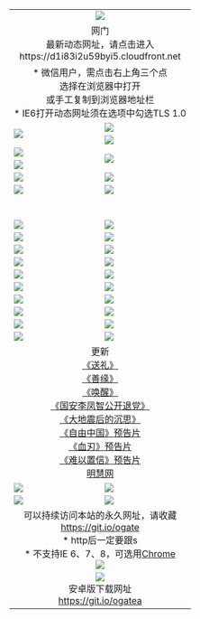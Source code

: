 ﻿<table>
  <tr></tr>
  <tr><td colspan=2 align=center><img src="https://cloud.githubusercontent.com/assets/11880933/13434984/f430fae2-e012-11e5-814f-c2df1e82b247.jpg" /></td></tr>
  <tr><td colspan=2 align=center>网门<br>最新动态网址，请点击进入
<br>https://d1i83i2u59byi5.cloudfront.net
    </td>
  </tr>
  <tr>
    <td colspan=2 align=center>* 微信用户，需点击右上角三个点<br>选择在浏览器中打开<br>或手工复制到浏览器地址栏
    <br>* IE6打开动态网址须在选项中勾选TLS 1.0</td>
  </tr>
  <tr>
    <td rowspan=2><a href="https://d1i83i2u59byi5.cloudfront.net/ogUP.aspx?name=11DKC.mp4&list=11DKC" target="_blank"><img src="https://d1i83i2u59byi5.cloudfront.net/Up/11DKC1.jpg" /></a></td> 
    <td><div><a href="https://d1i83i2u59byi5.cloudfront.net/ogUP.aspx?name=LRWS.mp4&list=LRWS" target="_blank"><img src="https://d1i83i2u59byi5.cloudfront.net/Up/LRWS.jpg" /></a></td>
   </tr>
  <tr>
    <td><a href="https://d1i83i2u59byi5.cloudfront.net/ogNiceVedio.aspx" target="_blank"><img src="https://d1i83i2u59byi5.cloudfront.net/Up/11TGKDY.jpg" /></a></td>
  </tr>
  <tr>
    <td><a href="https://d1i83i2u59byi5.cloudfront.net/ogUP.aspx?name=JQR.mp4&count=2" target="_blank"><img src="https://d1i83i2u59byi5.cloudfront.net/Up/JQR.jpg" /></a></td>   
    <td rowspan=2><a href="https://d1i83i2u59byi5.cloudfront.net/ogUP.aspx?name=JP.mp4&count=9" target="_blank"><img src="https://d1i83i2u59byi5.cloudfront.net/Up/JP.jpg" /></td>
  </tr>
  <tr>
    <td><a href="https://d1i83i2u59byi5.cloudfront.net/ogUP.aspx?name=WH.mp4" target="_blank"><img src="https://d1i83i2u59byi5.cloudfront.net/Up/WH.jpg" /></a></td>
  </tr>
  <tr>
    <td><a href="https://d1i83i2u59byi5.cloudfront.net/ogUP.aspx?name=SSZJ.mp4&list=SSZJ" target="_blank"><img src="https://d1i83i2u59byi5.cloudfront.net/Up/SSZJ.jpg" /></a></td>
    <td><a href="https://d1i83i2u59byi5.cloudfront.net/ogUP.aspx?name=1XQK.mp4&count=13" target="_blank"><img src="https://d1i83i2u59byi5.cloudfront.net/Up/1XQK.jpg" /></a</td>
  </tr>
  <tr>
    <td><a href="https://d1i83i2u59byi5.cloudfront.net/ogUP.aspx?name=ZY.mp4&count=2015|16" target="_blank"><img src="https://d1i83i2u59byi5.cloudfront.net/Up/ZY.jpg" /></a</td>
    <td><a href="https://d1i83i2u59byi5.cloudfront.net/ogUP.aspx?name=XTFY.mp4&count=B|2,A|24" target="_blank"><img src="https://d1i83i2u59byi5.cloudfront.net/Up/XTFY.jpg" /></a></td>
  </tr>
  <tr height="40">
  </tr>
  <tr>
    <td><a href="https://d1i83i2u59byi5.cloudfront.net/ogUP.aspx?name=4SQQ.mp4&list=4SQQ" target="_blank"><img src="https://d1i83i2u59byi5.cloudfront.net/Up/4SQQ0.jpg"/></a></td>
    <td><a href="https://d1i83i2u59byi5.cloudfront.net/ogUP.aspx?name=4SHQ.mp4&list=4SHQ" target="_blank"><img src="https://d1i83i2u59byi5.cloudfront.net/Up/4SHQ0.jpg"/></a></td>
  </tr>
  <tr>
    <td><a href="https://d1i83i2u59byi5.cloudfront.net/ogUP.aspx?name=4SZG.mp4&list=4SZG" target="_blank"><img src="https://d1i83i2u59byi5.cloudfront.net/Up/4SZG0.jpg"/></a></td>
    <td><a href="https://d1i83i2u59byi5.cloudfront.net/ogUP.aspx?name=4SDJ.mp4&list=4SDJ" target="_blank"><img src="https://d1i83i2u59byi5.cloudfront.net/Up/4SDJ0.jpg"/></a></td>
  </tr>
  <tr>
    <td><a href="https://d1i83i2u59byi5.cloudfront.net/ogUP.aspx?name=4SGX.mp4&list=4SGX" target="_blank"><img src="https://d1i83i2u59byi5.cloudfront.net/Up/4SGX0.jpg"/></a></td>
    <td><a href="https://d1i83i2u59byi5.cloudfront.net/ogUP.aspx?name=4SHD.mp4&list=4SHD" target="_blank"><img src="https://d1i83i2u59byi5.cloudfront.net/Up/4SHD0.jpg"/></a></td>
  </tr>
  <tr>
    <td><a href="https://d1i83i2u59byi5.cloudfront.net/ogUP.aspx?name=4CTX.mp4&list=4CTX" target="_blank"><img src="https://d1i83i2u59byi5.cloudfront.net/Up/4CTX0.jpg"/></a></td>
    <td><a href="https://d1i83i2u59byi5.cloudfront.net/ogUP.aspx?name=4CWZ.mp4&list=4CWZ" target="_blank"><img src="https://d1i83i2u59byi5.cloudfront.net/Up/4CWZ0.jpg"/></a></td>
  </tr>
  <tr>
    <td><a href="https://d1i83i2u59byi5.cloudfront.net/onUP.aspx?name=https://d1lqqjldbsh7xo.cloudfront.net/" target="_blank"><img src="https://d1i83i2u59byi5.cloudfront.net/Up/0DTW.jpg"/></a></td>
    <td><a href="https://d1i83i2u59byi5.cloudfront.net/onUP.aspx?name=https://d240ns8up8earz.cloudfront.net/acenter/" target="_blank"><img src="https://d1i83i2u59byi5.cloudfront.net/Up/0TDW.jpg" /></a></td>
  </tr>
  <tr>
    <td><a href="https://d1i83i2u59byi5.cloudfront.net/onUP.aspx?name=https://d4508d6vomz2p.cloudfront.net/gb/nsc413.htm" target="_blank"><img src="https://d1i83i2u59byi5.cloudfront.net/Up/0DJY.jpg" /></a></td>
    <td><a href="https://d1i83i2u59byi5.cloudfront.net/onUP.aspx?name=https://dilo7bqpjb57y.cloudfront.net/xtr/gb/prog204.html" target="_blank"><img src="https://d1i83i2u59byi5.cloudfront.net/Up/0XTR.jpg" /></a></td>
  </tr>
  <tr>
    <td><a href="https://d1i83i2u59byi5.cloudfront.net/onUP.aspx?name=https://d3aj00iefsmfgc.cloudfront.net/" target="_blank"><img src="https://d1i83i2u59byi5.cloudfront.net/Up/0MHW.jpg" /></a></td>
    <td><a href="https://d1i83i2u59byi5.cloudfront.net/onUP.aspx?name=https://d20wz7qt14x5d2.cloudfront.net/" target="_blank"><img src="https://d1i83i2u59byi5.cloudfront.net/Up/0ZJW.jpg" /></a></td>
  </tr>
  <tr>
    <td><a href="https://d1i83i2u59byi5.cloudfront.net/ogUP.aspx?name=0FG.zip" target="_blank"><img src="https://d1i83i2u59byi5.cloudfront.net/Up/0FG.jpg" /></a></td>
    <td><a href="https://d1i83i2u59byi5.cloudfront.net/ogUP.aspx?name=0FGA.apk" target="_blank"><img src="https://d1i83i2u59byi5.cloudfront.net/Up/0FGA.jpg" /></a></td>
  </tr>
  <tr>
    <td><a href="https://d1i83i2u59byi5.cloudfront.net/ogUP.aspx?name=0U.zip" target="_blank"><img src="https://d1i83i2u59byi5.cloudfront.net/Up/0U.jpg" /></a></td>
    <td><a href="https://d1i83i2u59byi5.cloudfront.net/ogUP.aspx?name=0UA.apk" target="_blank"><img src="https://d1i83i2u59byi5.cloudfront.net/Up/0UA.jpg" /></a></td>
  </tr>
  <tr>
    <td><a href="https://d1i83i2u59byi5.cloudfront.net/ogUP.aspx?name=0iPPOTV.zip" target="_blank"><img src="https://d1i83i2u59byi5.cloudfront.net/Up/0iPPOTV.jpg" /></a></td>
    <td><a href="https://d1i83i2u59byi5.cloudfront.net/ogUP.aspx?name=0iNTD.apk" target="_blank"><img src="https://d1i83i2u59byi5.cloudfront.net/Up/0iNTD.jpg" /></a></td>
  </tr>
  <tr>
    <td colspan=2 align=center>更新<br>
      <a href="https://d1i83i2u59byi5.cloudfront.net/ogUP.aspx?name=4ESL.mp4" target="_blank">《送礼》</a><br>
      <a href="https://d1i83i2u59byi5.cloudfront.net/ogUP.aspx?name=4ESY.mp4" target="_blank">《善缘》</a><br>
      <a href="https://d1i83i2u59byi5.cloudfront.net/ogUP.aspx?name=4EHX.mp4" target="_blank">《唤醒》</a><br>
      <a href="https://d1i83i2u59byi5.cloudfront.net/ogUP.aspx?name=4LFZ.mp4" target="_blank">《国安李凤智公开退党》</a><br>
      <a href="https://d1i83i2u59byi5.cloudfront.net/ogUP.aspx?name=4DDZHDCS.mp4" target="_blank">《大地震后的沉思》</a><br>
      <a href="https://d1i83i2u59byi5.cloudfront.net/ogUP.aspx?name=11ZYZG0.mp4" target="_blank">《自由中国》预告片</a><br>
      <a href="https://d1i83i2u59byi5.cloudfront.net/ogUP.aspx?name=11XR.mp4" target="_blank">《血刃》预告片</a><br>
      <a href="https://d1i83i2u59byi5.cloudfront.net/ogUP.aspx?name=11NYZX.mp4&count=2" target="_blank">《难以置信》预告片</a><br>
      <a href="https://d1i83i2u59byi5.cloudfront.net/onUP.aspx?name=https://www.minghui.org/" target="_blank">明慧网</a></td>
    </td>
  </tr>
  <tr>
    <td><a href="https://d1i83i2u59byi5.cloudfront.net/ogNice.aspx" target="_blank"><img src="https://d1i83i2u59byi5.cloudfront.net/Up/0WCYY.jpg" /></a></td>
    <td><a href="https://d1i83i2u59byi5.cloudfront.net/onCO.aspx?ob=600事物&op=增删改&args=WH1~%23类型6新闻%7c%23类型6评论&mode=" target="_blank"><img src="https://d1i83i2u59byi5.cloudfront.net/Up/0WZTT.jpg" /></a></td> 
  </tr>
  <tr>
    <td><a href="https://d1i83i2u59byi5.cloudfront.net/ogDY.aspx" target="_blank"><img src="https://d1i83i2u59byi5.cloudfront.net/Up/0FK.jpg" /></a></td>
    <td><a href="https://d1i83i2u59byi5.cloudfront.net/ogST.aspx" target="_blank"><img src="https://d1i83i2u59byi5.cloudfront.net/Up/0ST.jpg" /></a></td> 
  </tr>
  <tr>
    <td colspan=2 align=center>可以持续访问本站的永久网址，请收藏<br/><a href="https://git.io/ogate" target="_blank">https://git.io/ogate</a><br/>* http后一定要跟s<br/>* 不支持IE 6、7、8，可选用<a href="https://d1i83i2u59byi5.cloudfront.net/ogUP.aspx?name=0ChromePortable.zip">Chrome</a><br/><a href="https://d1i83i2u59byi5.cloudfront.net/Up/0WMGDL2.png" target="_blank"><img src="https://d1i83i2u59byi5.cloudfront.net/Up/0WMGD2.png"/></a></td>
  </tr>
  <tr>
    <td colspan=2 align=center><a href="https://d1i83i2u59byi5.cloudfront.net/ogUP.aspx?name=0oGate.apk" target="_blank"><img src="https://cloud.githubusercontent.com/assets/11880933/13720399/75e143ee-e842-11e5-9f0a-1421f423c80f.jpg" /></a><br>安卓版下载网址<br><a href="https://git.io/ogatea">https://git.io/ogatea</a></td>
  </tr>
  <!--tr>
    <td colspan=2 align=center>可能失效的动态网址
    </td>
  </tr-->
</table>
